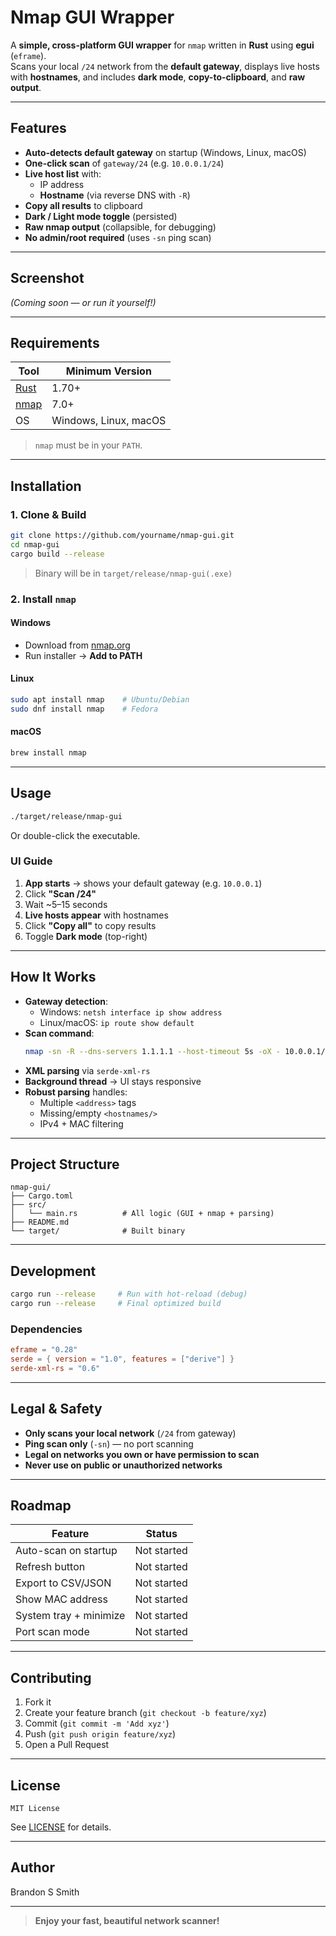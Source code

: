 # Nmap GUI Wrapper

A **simple, cross-platform GUI wrapper** for `nmap` written in **Rust** using **egui** (`eframe`).  
Scans your local `/24` network from the **default gateway**, displays live hosts with **hostnames**, and includes **dark mode**, **copy-to-clipboard**, and **raw output**.

---

## Features

- **Auto-detects default gateway** on startup (Windows, Linux, macOS)
- **One-click scan** of `gateway/24` (e.g. `10.0.0.1/24`)
- **Live host list** with:
  - IP address
  - **Hostname** (via reverse DNS with `-R`)
- **Copy all results** to clipboard
- **Dark / Light mode toggle** (persisted)
- **Raw nmap output** (collapsible, for debugging)
- **No admin/root required** (uses `-sn` ping scan)

---

## Screenshot

*(Coming soon — or run it yourself!)*

---

## Requirements

| Tool | Minimum Version |
|------|-----------------|
| [Rust](https://rustup.rs) | 1.70+ |
| [nmap](https://nmap.org/download.html) | 7.0+ |
| OS | Windows, Linux, macOS |

> `nmap` must be in your `PATH`.

---

## Installation

### 1. Clone & Build

```bash
git clone https://github.com/yourname/nmap-gui.git
cd nmap-gui
cargo build --release
```

> Binary will be in `target/release/nmap-gui(.exe)`

### 2. Install `nmap`

#### Windows
- Download from [nmap.org](https://nmap.org/download.html)
- Run installer → **Add to PATH**

#### Linux
```bash
sudo apt install nmap    # Ubuntu/Debian
sudo dnf install nmap    # Fedora
```

#### macOS
```bash
brew install nmap
```

---

## Usage

```bash
./target/release/nmap-gui
```

Or double-click the executable.

### UI Guide

1. **App starts** → shows your default gateway (e.g. `10.0.0.1`)
2. Click **"Scan /24"**
3. Wait ~5–15 seconds
4. **Live hosts appear** with hostnames
5. Click **"Copy all"** to copy results
6. Toggle **Dark mode** (top-right)

---

## How It Works

- **Gateway detection**:
  - Windows: `netsh interface ip show address`
  - Linux/macOS: `ip route show default`
- **Scan command**:
  ```bash
  nmap -sn -R --dns-servers 1.1.1.1 --host-timeout 5s -oX - 10.0.0.1/24
  ```
- **XML parsing** via `serde-xml-rs`
- **Background thread** → UI stays responsive
- **Robust parsing** handles:
  - Multiple `<address>` tags
  - Missing/empty `<hostnames/>`
  - IPv4 + MAC filtering

---

## Project Structure

```
nmap-gui/
├── Cargo.toml
├── src/
│   └── main.rs          # All logic (GUI + nmap + parsing)
├── README.md
└── target/              # Built binary
```

---

## Development

```bash
cargo run --release     # Run with hot-reload (debug)
cargo run --release     # Final optimized build
```

### Dependencies

```toml
eframe = "0.28"
serde = { version = "1.0", features = ["derive"] }
serde-xml-rs = "0.6"
```

---

## Legal & Safety

- **Only scans your local network** (`/24` from gateway)
- **Ping scan only** (`-sn`) — no port scanning
- **Legal on networks you own or have permission to scan**
- **Never use on public or unauthorized networks**

---

## Roadmap

| Feature | Status |
|-------|--------|
| Auto-scan on startup | Not started |
| Refresh button | Not started |
| Export to CSV/JSON | Not started |
| Show MAC address | Not started |
| System tray + minimize | Not started |
| Port scan mode | Not started |

---

## Contributing

1. Fork it
2. Create your feature branch (`git checkout -b feature/xyz`)
3. Commit (`git commit -m 'Add xyz'`)
4. Push (`git push origin feature/xyz`)
5. Open a Pull Request

---

## License

```
MIT License
```

See [LICENSE](LICENSE) for details.

---

## Author

Brandon S Smith

---

> **Enjoy your fast, beautiful network scanner!**
